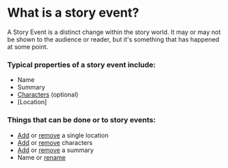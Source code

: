 # What is a story event?

A Story Event is a distinct change within the story world.  It may or may not be shown to the audience or reader, but it's something that has happened at some point. 

### Typical properties of a story event include:

- Name
- Summary
- [Characters]() (optional)
- [Location]

### Things that can be done or to story events:

- [Add]() or [remove]() a single location
- [Add]() or [remove]() characters
- [Add]() or [remove]() a summary
- Name or [rename]()

